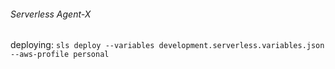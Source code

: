 ###### Serverless Agent-X
deploying: `sls deploy --variables development.serverless.variables.json --aws-profile personal`
